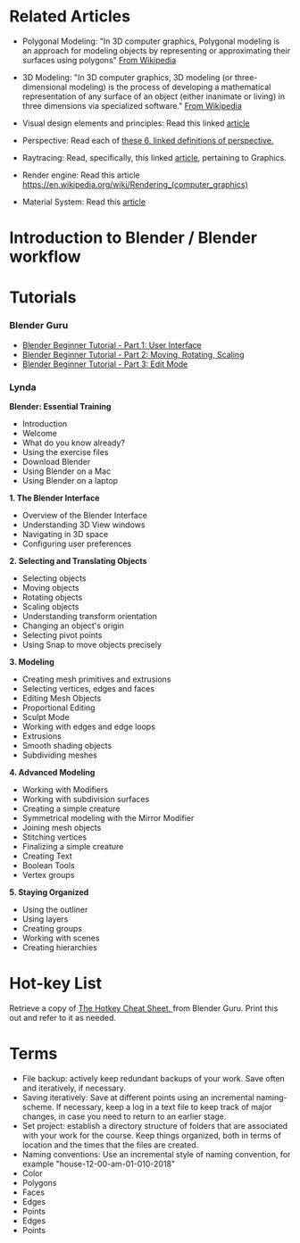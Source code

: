 # Related Articles

* Polygonal Modeling: "In 3D computer graphics, Polygonal modeling is an approach for modeling objects by representing or approximating their surfaces using polygons" [From Wikipedia](https://en.wikipedia.org/wiki/Polygonal_modeling)

* 3D Modeling: "In 3D computer graphics, 3D modeling (or three-dimensional modeling) is the process of developing a mathematical representation of any surface of an object (either inanimate or living) in three dimensions via specialized software." [From Wikipedia](https://en.wikipedia.org/wiki/3D_modeling)

  
* Visual design elements and principles: Read this linked [article](https://en.wikipedia.org/wiki/Visual_design_elements_and_principles)

* Perspective: Read each of [these 6, linked definitions of perspective.](https://en.wikipedia.org/wiki/Perspective)

* Raytracing: Read, specifically, this linked [article](https://en.wikipedia.org/wiki/Ray_tracing), pertaining to Graphics.

* Render engine: 
 Read this article
 https://en.wikipedia.org/wiki/Rendering_(computer_graphics)
 
* Material System: Read this [article](https://en.wikipedia.org/wiki/Materials_system)




# Introduction to Blender / Blender workflow

# Tutorials

### Blender Guru
 * [Blender Beginner Tutorial - Part 1: User Interface](https://www.youtube.com/watch?v=JYj6e-72RDs)
 * [Blender Beginner Tutorial - Part 2: Moving, Rotating, Scaling](https://www.youtube.com/watch?v=s05DiCEDVGE&t=49s)
 * [Blender Beginner Tutorial - Part 3: Edit Mode](https://www.youtube.com/watch?v=qqeNA_4O0Qg)

### Lynda

**Blender: Essential Training**
* Introduction
* Welcome
* What do you know already?
* Using the exercise files
* Download Blender
* Using Blender on a Mac
* Using Blender on a laptop

**1. The Blender Interface**
* Overview of the Blender Interface 
* Understanding 3D View windows 
* Navigating in 3D space
* Configuring user preferences 

**2. Selecting and Translating Objects**
* Selecting objects
* Moving objects
* Rotating objects
* Scaling objects
* Understanding transform orientation
* Changing an object's origin
* Selecting pivot points
* Using Snap to move objects precisely

**3. Modeling**
* Creating mesh primitives and extrusions
* Selecting vertices, edges and faces
* Editing Mesh Objects
* Proportional Editing
* Sculpt Mode
* Working with edges and edge loops
* Extrusions
* Smooth shading objects
* Subdividing meshes

**4. Advanced Modeling**
* Working with Modifiers
* Working with subdivision surfaces
* Creating a simple creature
* Symmetrical modeling with the Mirror Modifier
* Joining mesh objects 
* Stitching vertices
* Finalizing a simple creature
* Creating Text
* Boolean Tools
* Vertex groups

**5. Staying Organized**
* Using the outliner
* Using layers
* Creating groups
* Working with scenes
* Creating hierarchies
 
  
   
    
     
# Hot-key List
Retrieve a copy of [The Hotkey Cheat Sheet, ](https://www.blenderguru.com/articles/free-blender-keyboard-shortcut-pdf)from Blender Guru. Print this out and refer to it as needed. 

# Terms

* File backup: actively keep redundant backups of your work. Save often and iteratively, if necessary.
* Saving iteratively: Save at different points using an incremental naming-scheme. If necessary, keep a log in a text file to keep track of major changes, in case you need to return to an earlier stage.
* Set project: establish a directory structure of  folders that are associated with your work for the course. Keep things organized, both in terms of location and the times that the files are created.
* Naming conventions: Use an incremental style of naming convention, for example "house-12-00-am-01-010-2018"
* Color
* Polygons
* Faces
* Edges
* Points
* Edges
* Points


